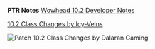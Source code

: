 
**PTR Notes**
[Wowhead 10.2 Developer Notes](https://www.wowhead.com/news/patch-10-2-guardians-of-the-dream-update-development-notes-334899)

[10.2 Class Changes by Icy-Veins](https://www.icy-veins.com/wow/latest-class-changes)



![Patch 10.2 Class Changes by Dalaran Gaming](https://www.youtube.com/watch?v=dcIlHWWerPE&pp=ygUSMTAuMiBjbGFzcyBjaGFuZ2Vz)













